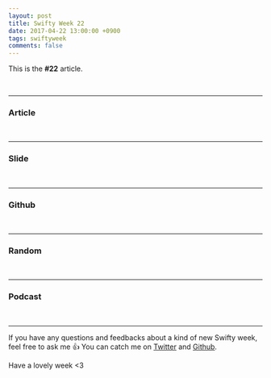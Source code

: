 ```yaml
---
layout: post
title: Swifty Week 22
date: 2017-04-22 13:00:00 +0900
tags: swiftyweek
comments: false
---
```


This is the **#22** article. 

<br>

---

### Article

<br>

---

### Slide

<br>

---

### Github

<br>

---

### Random

<br>

---

### Podcast

<br>

---

If you have any questions and feedbacks about a kind of new Swifty week, feel free to ask me :+1:
You can catch me on [Twitter](https://twitter.com/pixyzehn) and [Github](https://github.com/pixyzehn).

Have a lovely week <3


